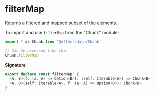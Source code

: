 # filterMap

Returns a filtered and mapped subset of the elements.

To import and use `filterMap` from the "Chunk" module:

```ts
import * as Chunk from '@effect/data/Chunk'

// Can be accessed like this
Chunk.filterMap
```

**Signature**

```ts
export declare const filterMap: {
  <A, B>(f: (a: A) => Option<B>): (self: Iterable<A>) => Chunk<B>
  <A, B>(self: Iterable<A>, f: (a: A) => Option<B>): Chunk<B>
}
```
